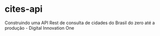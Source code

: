 # cites-api
Construindo uma API Rest de consulta de cidades do Brasil do zero até a produção - Digital Innovation One

